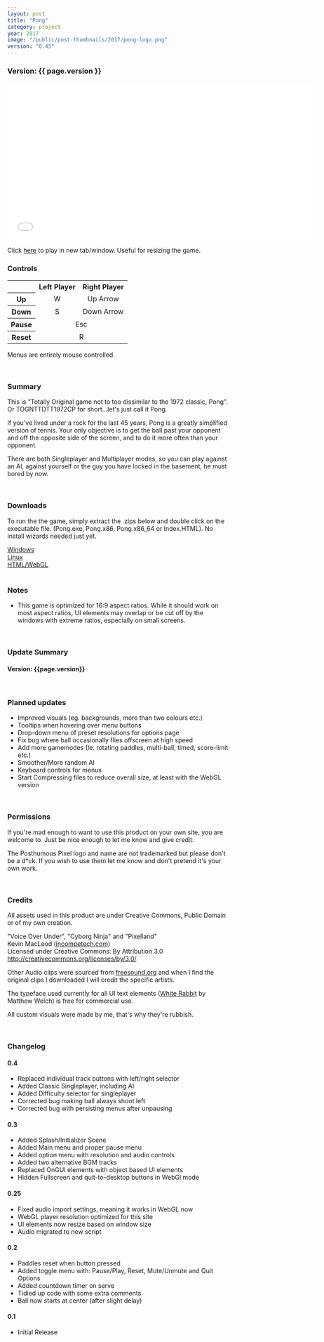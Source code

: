 ```yaml
---
layout: post
title: "Pong"
category: project
year: 2017
image: "/public/post-thumbnails/2017/pong-logo.png"
version: "0.45"
---
```


### Version: {{ page.version }}

<iframe src="/public/projects/pong/{{ page.version }}/index.html" style="border:0px #000000 none;" name="Pong" scrolling="no" height="360px" width="710px"></iframe>

<br>

Click <a href ="/public/projects/pong/{{ page.version }}/index.html" target="blank">here</a> to play in new tab/window. Useful for resizing the game.

### Controls

<table style="text-align: center;">
  <tr>
    <th></th>
    <th>Left Player</th>
    <th>Right Player</th>
  </tr>
  <tr>
    <th>Up</th>
    <td>W</td>
    <td>Up Arrow</td>
  </tr>
  <tr>
    <th>Down</th>
    <td>S</td>
    <td>Down Arrow</td>
  </tr> 
  <tr>
    <th>Pause</th>
    <td colspan="2">Esc</td>
  </tr>
  <tr>
    <th>Reset</th>
    <td colspan="2">R</td>
  </tr>
</table>

Menus are entirely mouse controlled.

<br>

### Summary

This is "Totally Original game not to too dissimilar to the 1972 classic, Pong". Or TOGNTTDTT1972CP for short...let's just call it Pong.

If you've lived under a rock for the last 45 years, Pong is a greatly simplified version of tennis. Your only objective is to get the ball past your opponent and off the opposite side of the screen, and to do it more often than your opponent.

There are both Singleplayer and Multiplayer modes, so you can play against an AI, against yourself or the guy you have locked in the basement, he must bored by now.

<br>

### Downloads

To run the the game, simply extract the .zips below and double click on the executable file. (Pong.exe, Pong.x86, Pong.x86_64 or Index.HTML). No install wizards needed just yet.

<a href="/public/projects/pong/{{ page.version }}/downloads/Pong_045_Win.zip" download>
Windows
</a><br>
<a href="/public/projects/pong/{{ page.version }}/downloads/Pong_045_Linux.zip" download>
Linux
</a><br>
<a href="/public/projects/pong/{{ page.version }}/downloads/Pong_045_HTML.zip" download>
HTML/WebGL
</a><br>
<br>

### Notes
* This game is optimized for 16:9 aspect ratios. While it should work on most aspect ratios, UI elements may overlap or be cut off by the windows with extreme ratios, especially on small screens.

<br>

### Update Summary

#### Version: {{page.version}}



<br>

### Planned updates
* Improved visuals (eg. backgrounds, more than two colours etc.)
* Tooltips when hovering over menu buttons
* Drop-down menu of preset resolutions for options page
* Fix bug where ball occasionally flies offscreen at high speed
* Add more gamemodes (Ie. rotating paddles, multi-ball, timed, score-limit etc.)
* Smoother/More random AI
* Keyboard controls for menus
* Start Compressing files to reduce overall size, at least with the WebGL version

<br>

### Permissions

If you're mad enough to want to use this product on your own site, you are welcome to. Just be nice enough to let me know and give credit.

The Posthumous Pixel logo and name are not trademarked but please don't be a d*ck. If you wish to use them let me know and don't pretend it's your own work.

<br>

### Credits

All assets used in this product are under Creative Commons, Public Domain or of my own creation.

"Voice Over Under", "Cyborg Ninja" and "Pixelland"<br>
Kevin MacLeod (<a href="https://incompetech.com/music/royalty-free/music.html">incompetech.com</a>)<br>
Licensed under Creative Commons: By Attribution 3.0
<a href="http://creativecommons.org/licenses/by/3.0/">
http://creativecommons.org/licenses/by/3.0/</a>

Other Audio clips were sourced from <a href="http://freesound.org/">freesound.org</a> and when I find the original clips I downloaded I will credit the specific artists.

The typeface used currently for all UI text elements (<a href="http://www.1001fonts.com/white-rabbit-font.html">White Rabbit</a> by Matthew Welch) is free for commercial use.

All custom visuals were made by me, that's why they're rubbish.

<br>

### Changelog

#### 0.4
* Replaced individual track buttons with left/right selector
* Added Classic Singleplayer, including AI
* Added Difficulty selector for singleplayer
* Corrected bug making ball always shoot left
* Corrected bug with persisting menus after unpausing

#### 0.3
* Added Splash/Initializer Scene
* Added Main menu and proper pause menu
* Added option menu with resolution and audio controls
* Added two alternative BGM tracks
* Replaced OnGUI elements with object based UI elements
* Hidden Fullscreen and quit-to-desktop buttons in WebGl mode

#### 0.25
* Fixed audio import settings, meaning it works in WebGL now
* WebGL player resolution optimized for this site
* UI elements now resize based on window size
* Audio migrated to new script

#### 0.2
* Paddles reset when button pressed
* Added toggle menu with: Pause/Play, Reset, Mute/Unmute and Quit Options
* Added countdown timer on serve
* Tidied up code with some extra comments
* Ball now starts at center (after slight delay)

#### 0.1
* Initial Release
<br><br>

